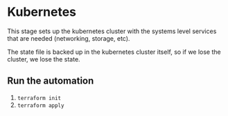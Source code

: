# Kubernetes

This stage sets up the kubernetes cluster with the systems level services that are needed (networking, storage, etc).

The state file is backed up in the kubernetes cluster itself, so if we lose the cluster, we lose the state.

## Run the automation
1. `terraform init`
2. `terraform apply`
